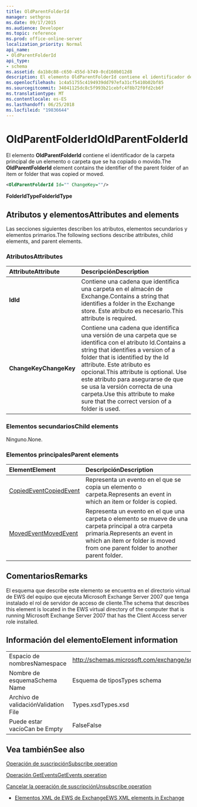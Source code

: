 ```yaml
---
title: OldParentFolderId
manager: sethgros
ms.date: 09/17/2015
ms.audience: Developer
ms.topic: reference
ms.prod: office-online-server
localization_priority: Normal
api_name:
- OldParentFolderId
api_type:
- schema
ms.assetid: da1b8c88-c650-455d-b749-0cd160b012d8
description: El elemento OldParentFolderId contiene el identificador de la carpeta principal de un elemento o carpeta que se ha copiado o movido.
ms.openlocfilehash: 1c4a51755c4194939dd797efa31cf5410b02bf85
ms.sourcegitcommit: 34041125dc8c5f993b21cebfc4f8b72f0fd2cb6f
ms.translationtype: MT
ms.contentlocale: es-ES
ms.lasthandoff: 06/25/2018
ms.locfileid: "19836644"
---
```

# <a name="oldparentfolderid"></a><span data-ttu-id="234fb-103">OldParentFolderId</span><span class="sxs-lookup"><span data-stu-id="234fb-103">OldParentFolderId</span></span>

<span data-ttu-id="234fb-104">El elemento **OldParentFolderId** contiene el identificador de la carpeta principal de un elemento o carpeta que se ha copiado o movido.</span><span class="sxs-lookup"><span data-stu-id="234fb-104">The **OldParentFolderId** element contains the identifier of the parent folder of an item or folder that was copied or moved.</span></span> 
  
```xml
<OldParentFolderId Id="" ChangeKey=""/>
```

 <span data-ttu-id="234fb-105">**FolderIdType**</span><span class="sxs-lookup"><span data-stu-id="234fb-105">**FolderIdType**</span></span>
## <a name="attributes-and-elements"></a><span data-ttu-id="234fb-106">Atributos y elementos</span><span class="sxs-lookup"><span data-stu-id="234fb-106">Attributes and elements</span></span>

<span data-ttu-id="234fb-107">Las secciones siguientes describen los atributos, elementos secundarios y elementos primarios.</span><span class="sxs-lookup"><span data-stu-id="234fb-107">The following sections describe attributes, child elements, and parent elements.</span></span>
  
### <a name="attributes"></a><span data-ttu-id="234fb-108">Atributos</span><span class="sxs-lookup"><span data-stu-id="234fb-108">Attributes</span></span>

|<span data-ttu-id="234fb-109">**Attribute**</span><span class="sxs-lookup"><span data-stu-id="234fb-109">**Attribute**</span></span>|<span data-ttu-id="234fb-110">**Descripción**</span><span class="sxs-lookup"><span data-stu-id="234fb-110">**Description**</span></span>|
|:-----|:-----|
|<span data-ttu-id="234fb-111">**Id**</span><span class="sxs-lookup"><span data-stu-id="234fb-111">**Id**</span></span> <br/> |<span data-ttu-id="234fb-112">Contiene una cadena que identifica una carpeta en el almacén de Exchange.</span><span class="sxs-lookup"><span data-stu-id="234fb-112">Contains a string that identifies a folder in the Exchange store.</span></span> <span data-ttu-id="234fb-113">Este atributo es necesario.</span><span class="sxs-lookup"><span data-stu-id="234fb-113">This attribute is required.</span></span>  <br/> |
|<span data-ttu-id="234fb-114">**ChangeKey**</span><span class="sxs-lookup"><span data-stu-id="234fb-114">**ChangeKey**</span></span> <br/> |<span data-ttu-id="234fb-115">Contiene una cadena que identifica una versión de una carpeta que se identifica con el atributo Id.</span><span class="sxs-lookup"><span data-stu-id="234fb-115">Contains a string that identifies a version of a folder that is identified by the Id attribute.</span></span> <span data-ttu-id="234fb-116">Este atributo es opcional.</span><span class="sxs-lookup"><span data-stu-id="234fb-116">This attribute is optional.</span></span> <span data-ttu-id="234fb-117">Use este atributo para asegurarse de que se usa la versión correcta de una carpeta.</span><span class="sxs-lookup"><span data-stu-id="234fb-117">Use this attribute to make sure that the correct version of a folder is used.</span></span>  <br/> |
   
### <a name="child-elements"></a><span data-ttu-id="234fb-118">Elementos secundarios</span><span class="sxs-lookup"><span data-stu-id="234fb-118">Child elements</span></span>

<span data-ttu-id="234fb-119">Ninguno.</span><span class="sxs-lookup"><span data-stu-id="234fb-119">None.</span></span>
  
### <a name="parent-elements"></a><span data-ttu-id="234fb-120">Elementos principales</span><span class="sxs-lookup"><span data-stu-id="234fb-120">Parent elements</span></span>

|<span data-ttu-id="234fb-121">**Element**</span><span class="sxs-lookup"><span data-stu-id="234fb-121">**Element**</span></span>|<span data-ttu-id="234fb-122">**Descripción**</span><span class="sxs-lookup"><span data-stu-id="234fb-122">**Description**</span></span>|
|:-----|:-----|
|[<span data-ttu-id="234fb-123">CopiedEvent</span><span class="sxs-lookup"><span data-stu-id="234fb-123">CopiedEvent</span></span>](copiedevent.md) <br/> |<span data-ttu-id="234fb-124">Representa un evento en el que se copia un elemento o carpeta.</span><span class="sxs-lookup"><span data-stu-id="234fb-124">Represents an event in which an item or folder is copied.</span></span>  <br/> |
|[<span data-ttu-id="234fb-125">MovedEvent</span><span class="sxs-lookup"><span data-stu-id="234fb-125">MovedEvent</span></span>](movedevent.md) <br/> |<span data-ttu-id="234fb-126">Representa un evento en el que una carpeta o elemento se mueve de una carpeta principal a otra carpeta primaria.</span><span class="sxs-lookup"><span data-stu-id="234fb-126">Represents an event in which an item or folder is moved from one parent folder to another parent folder.</span></span>  <br/> |
   
## <a name="remarks"></a><span data-ttu-id="234fb-127">Comentarios</span><span class="sxs-lookup"><span data-stu-id="234fb-127">Remarks</span></span>

<span data-ttu-id="234fb-128">El esquema que describe este elemento se encuentra en el directorio virtual de EWS del equipo que ejecuta Microsoft Exchange Server 2007 que tenga instalado el rol de servidor de acceso de cliente.</span><span class="sxs-lookup"><span data-stu-id="234fb-128">The schema that describes this element is located in the EWS virtual directory of the computer that is running Microsoft Exchange Server 2007 that has the Client Access server role installed.</span></span>
  
## <a name="element-information"></a><span data-ttu-id="234fb-129">Información del elemento</span><span class="sxs-lookup"><span data-stu-id="234fb-129">Element information</span></span>

|||
|:-----|:-----|
|<span data-ttu-id="234fb-130">Espacio de nombres</span><span class="sxs-lookup"><span data-stu-id="234fb-130">Namespace</span></span>  <br/> |http://schemas.microsoft.com/exchange/services/2006/types  <br/> |
|<span data-ttu-id="234fb-131">Nombre de esquema</span><span class="sxs-lookup"><span data-stu-id="234fb-131">Schema Name</span></span>  <br/> |<span data-ttu-id="234fb-132">Esquema de tipos</span><span class="sxs-lookup"><span data-stu-id="234fb-132">Types schema</span></span>  <br/> |
|<span data-ttu-id="234fb-133">Archivo de validación</span><span class="sxs-lookup"><span data-stu-id="234fb-133">Validation File</span></span>  <br/> |<span data-ttu-id="234fb-134">Types.xsd</span><span class="sxs-lookup"><span data-stu-id="234fb-134">Types.xsd</span></span>  <br/> |
|<span data-ttu-id="234fb-135">Puede estar vacío</span><span class="sxs-lookup"><span data-stu-id="234fb-135">Can be Empty</span></span>  <br/> |<span data-ttu-id="234fb-136">False</span><span class="sxs-lookup"><span data-stu-id="234fb-136">False</span></span>  <br/> |
   
## <a name="see-also"></a><span data-ttu-id="234fb-137">Vea también</span><span class="sxs-lookup"><span data-stu-id="234fb-137">See also</span></span>



[<span data-ttu-id="234fb-138">Operación de suscripción</span><span class="sxs-lookup"><span data-stu-id="234fb-138">Subscribe operation</span></span>](subscribe-operation.md)
  
[<span data-ttu-id="234fb-139">Operación GetEvents</span><span class="sxs-lookup"><span data-stu-id="234fb-139">GetEvents operation</span></span>](getevents-operation.md)
  
[<span data-ttu-id="234fb-140">Cancelar la operación de suscripción</span><span class="sxs-lookup"><span data-stu-id="234fb-140">Unsubscribe operation</span></span>](unsubscribe-operation.md)


- [<span data-ttu-id="234fb-141">Elementos XML de EWS de Exchange</span><span class="sxs-lookup"><span data-stu-id="234fb-141">EWS XML elements in Exchange</span></span>](ews-xml-elements-in-exchange.md)

